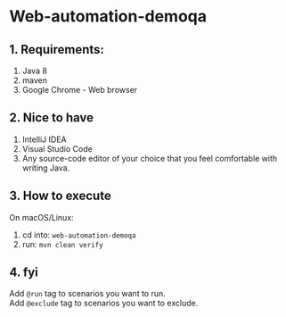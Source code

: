 # Web-automation-demoqa

## 1. Requirements:<br>
1. Java 8
2. maven
3. Google Chrome - Web browser

## 2. Nice to have
1. IntelliJ IDEA
2. Visual Studio Code
3. Any source-code editor of your choice that you feel comfortable with writing Java.

## 3. How to execute
On macOS/Linux:

1. cd into: `web-automation-demoqa`
2. run: `mvn clean verify`

## 4. fyi
Add `@run` tag to scenarios you want to run.<br>
Add `@exclude` tag to scenarios you want to exclude.<br>
